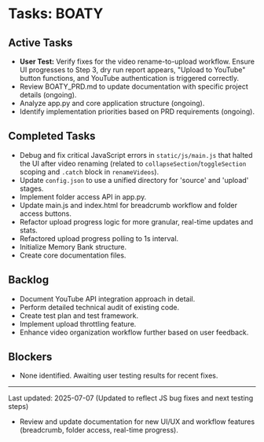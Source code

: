 # Tasks: BOATY

## Active Tasks
- **User Test:** Verify fixes for the video rename-to-upload workflow. Ensure UI progresses to Step 3, dry run report appears, "Upload to YouTube" button functions, and YouTube authentication is triggered correctly.
- Review BOATY_PRD.md to update documentation with specific project details (ongoing).
- Analyze app.py and core application structure (ongoing).
- Identify implementation priorities based on PRD requirements (ongoing).

## Completed Tasks
- Debug and fix critical JavaScript errors in `static/js/main.js` that halted the UI after video renaming (related to `collapseSection`/`toggleSection` scoping and `.catch` block in `renameVideos`).
- Update `config.json` to use a unified directory for 'source' and 'upload' stages.
- Implement folder access API in app.py.
- Update main.js and index.html for breadcrumb workflow and folder access buttons.
- Refactor upload progress logic for more granular, real-time updates and stats.
- Refactored upload progress polling to 1s interval.
- Initialize Memory Bank structure.
- Create core documentation files.

## Backlog
- Document YouTube API integration approach in detail.
- Perform detailed technical audit of existing code.
- Create test plan and test framework.
- Implement upload throttling feature.
- Enhance video organization workflow further based on user feedback.

## Blockers
- None identified. Awaiting user testing results for recent fixes.

---
Last updated: 2025-07-07 (Updated to reflect JS bug fixes and next testing steps)
- Review and update documentation for new UI/UX and workflow features (breadcrumb, folder access, real-time progress).
